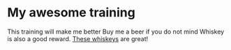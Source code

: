 # My awesome training 
This training will make me better
Buy me a beer if you do not mind
Whiskey is also a good reward.
[These whiskeys](whiskeys.md) are great!
